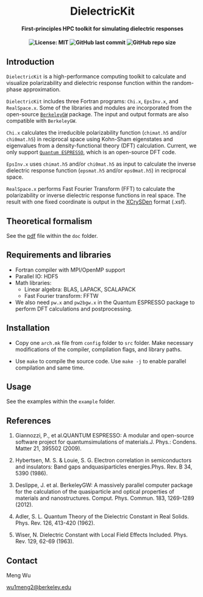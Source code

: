 <h1 align="center">DielectricKit</h1>
<h4 align="center"> First-principles HPC toolkit for simulating dielectric responses </h4>

<h4 align="center">

![License: MIT](https://img.shields.io/github/license/wu2meng3/DielectricKit?style=flat-square)
![GitHub last commit](https://img.shields.io/github/last-commit/wu2meng3/DielectricKit?style=flat-square)
![GitHub repo size](https://img.shields.io/github/repo-size/wu2meng3/DielectricKit?style=flat-square)
</h4>

## Introduction

`DielectricKit` is a high-performance computing toolkit to calculate and visualize polarizability and dielectric response function within the random-phase approximation.

`DielectricKit` includes three Fortran programs: `Chi.x`, `EpsInv.x`, and `RealSpace.x`. Some of the libraries and modules are
incorporated from the open-source [`BerkeleyGW`](https://berkeleygw.org) package. The input and output formats are also compatible
with `BerkeleyGW`.

`Chi.x` calculates the irreducible polarizability function (`chimat.h5` and/or `chi0mat.h5`) in reciprocal space using Kohn-Sham eigenstates and eigenvalues from a density-functional theory (DFT) calculation. Current, we only support [`Quantum ESPRESSO`](https://www.quantum-espresso.org), which is an open-source DFT code.

`EpsInv.x` uses `chimat.h5` and/or `chi0mat.h5` as input to calculate the inverse dielectric response function (`epsmat.h5` and/or `eps0mat.h5`) in reciprocal space.

`RealSpace.x` performs Fast Fourier Transform (FFT) to calculate the polarizability or inverse dielectric response functions in real space. The result with one fixed coordinate is output in the [XCrySDen](http://www.xcrysden.org) format (.xsf).

## Theoretical formalism

See the [pdf](/doc/formalism.pdf) file within the `doc` folder.

## Requirements and libraries

* Fortran compiler with MPI/OpenMP support
* Parallel IO: HDF5
* Math libraries:
  * Linear algebra: BLAS, LAPACK, SCALAPACK
  * Fast Fourier transform: FFTW
* We also need `pw.x` and `pw2bgw.x` in the Quantum ESPRESSO package to perform DFT calculations and postprocessing.

## Installation

* Copy one `arch.mk` file from `config` folder to `src` folder. Make necessary modifications of the compiler, compilation flags, and library paths.

* Use `make` to compile the source code.  Use `make -j` to enable parallel compilation and same time.

## Usage

See the examples within the `example` folder.

## References

1. Giannozzi, P., et al.QUANTUM ESPRESSO: A modular and open-source software project for quantumsimulations of materials.J. Phys.: Condens. Matter 21, 395502 (2009).

2. Hybertsen, M. S. & Louie, S. G. Electron correlation in semiconductors and insulators: Band gaps andquasiparticles energies.Phys. Rev. B 34, 5390 (1986).

3. Deslippe, J. et al. BerkeleyGW: A massively parallel computer package for the calculation of the quasiparticle and optical properties of materials and nanostructures. Comput. Phys. Commun. 183, 1269-1289 (2012).

4. Adler, S. L. Quantum Theory of the Dielectric Constant in Real Solids. Phys. Rev. 126, 413-420 (1962).

5. Wiser, N. Dielectric Constant with Local Field Effects Included. Phys. Rev. 129, 62-69 (1963).

## Contact

Meng Wu

wu1meng2@berkeley.edu
